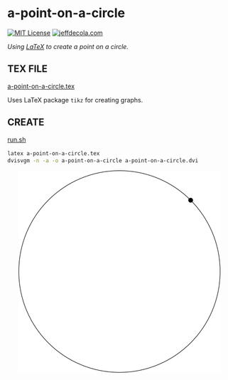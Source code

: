 # a-point-on-a-circle

[![MIT License](https://img.shields.io/:license-mit-blue.svg)](https://jeffdecola.mit-license.org)
[![jeffdecola.com](https://img.shields.io/badge/website-jeffdecola.com-blue)](https://jeffdecola.com)

_Using
[LaTeX](https://github.com/JeffDeCola/my-cheat-sheets/tree/master/software/development/languages/latex-cheat-sheet/)
to create a point on a circle._

## TEX FILE

[a-point-on-a-circle.tex](https://github.com/JeffDeCola/my-latex-renders/blob/master/mathematics/pure/spaces/geometry/a-point-on-a-circle/a-point-on-a-circle.tex)

Uses LaTeX package `tikz` for creating graphs.

## CREATE

[run.sh](https://github.com/JeffDeCola/my-latex-renders/blob/master/mathematics/pure/spaces/geometry/a-point-on-a-circle/run.sh)

```bash
latex a-point-on-a-circle.tex
dvisvgm -n -a -o a-point-on-a-circle a-point-on-a-circle.dvi
```

<p align="center">
    <img src="a-point-on-a-circle.svg"
    align="middle"
</p>
